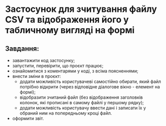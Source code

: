 # Застосунок для зчитування файлу CSV та відображення його у табличному вигляді на формі 

## Завдання: 

- завантажити код застосунку; 
- запустити, перевірити, що проєкт працює;
- ознайомитися з коментарями у коді, з всіма поясненнями; 
- внести зміни в проєкт: 
    - додати можливість користувачеві самостійно обирати, який файл потрібно відкрити (через відповідне діалогове вікно - елемент на формі); 
    - відобразити зчитаний файл (без відображення заголовків колонок, які прописані в самому файлі у першому рядку);
    - додати можливість користувачу ввести дані і записати їх у обраний ним на попередньому кроці файл. 
- оформити звіт. 
